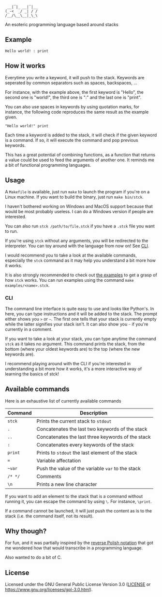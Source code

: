 ```
 __|‾|_ __|‾|__
(_-<  _/ _| / /
/__/\__\__|_\_\
```

An esoteric programming language based around stacks

## Example

``` Hello world! : print ```

## How it works

Everytime you write a keyword, it will push to the stack. Keywords are
seperated by common separators such as spaces, backspaces, ...

For instance, with the example above, the first keyword is "Hello", the
second one is "world!", the third one is ":" and the last one is "print".

You can also use spaces in keywords by using quotation marks, for instance,
the following code reproduces the same result as the example given.

``` "Hello world!" print ```

Each time a keyword is added to the stack, it will check if the given keyword
is a command. If so, it will execute the command and pop previous keywords.

This has a great potential of combining functions, as a function that returns
a value could be used to feed the arguments of another one. It reminds me
a bit of functional programming languages.

## Usage

A `Makefile` is available, just run `make` to launch the program if you're
on a Linux machine. If you want to build the binary, just run `make bin/stck`.

I haven't bothered working on Windows and MacOS support because that would
be most probably useless. I can do a Windows version if people are interested.

You can also run `stck /path/to/file.stck` if you have a `.stck` file you
want to run.

If you're using `stck` without any arguments, you will be redirected to the
interpreter. You can toy around with the language from now on! See [CLI](#cli).

I would recommend you to take a look at the available commands, especially
the `stck` command as it may help you understand a bit more how it works.

It is also strongly recommended to check out [the examples](examples) to
get a grasp of how `stck` works. You can run examples using the command
`make examples/<name>.stck`.

### CLI

The command line interface is quite easy to use and looks like Python's. In
here, you can type instructions and it will be added to the stack. The
prompt either shows you `>` or `―`. The first one tells that your stack
is currently empty while the latter signifies your stack isn't. It can also
show you `┄` if you're currently in a comment.

If you want to take a look at your stack, you can type anytime the command
`stck` as it takes no argument. This command prints the stack, from the bottom
(where your oldest keywords are) to the top (where the new keywords are).

I recommend playing around with the CLI if you're interested in understanding
a bit more how it works, it's a more interactive way of learning the basics
of stck!

## Available commands

Here is an exhaustive list of currently available commands

| Command | Description                                                       |
| ------- | ----------------------------------------------------------------- |
| `stck`  | Prints the current stack to `stdout`                              |
| `.`     | Concatenates the last two keywords of the stack                   |
| `..`    | Concatenates the last three keywords of the stack                 |
| `:`     | Concatenates every keywords of the stack                          |
| `print` | Prints to `stdout` the last element of the stack                  |
| `=`     | Variable affectation                                              |
| `~var`  | Push the value of the variable `var` to the stack                 |
| `/* */` | Comments                                                          |
| `\n`    | Prints a new line character                                       |

If you want to add an element to the stack that is a command without running
it, you can escape the command by using `\`. For instance, `\print`.

If a command cannot be launched, it will just push the content as is to
the stack (i.e. the command itself, not its result).

## Why though?

For fun, and it was partially inspired by the [reverse Polish
notation](https://en.wikipedia.org/wiki/Reverse_Polish_notation) that got
me wondered how that would transcribe in a programming language.

Also wanted to do a bit of C.

## License

Licensed under the GNU General Public License Version 3.0 ([LICENSE](LICENSE)
or https://www.gnu.org/licenses/gpl-3.0.html).

